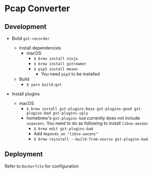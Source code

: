 # Pcap Converter

## Development

- Build `gst-recorder`

  - Install dependencies
    - macOS
      - `$ brew install ninja`
      - `$ brew install gstreamer`
      - `$ pip3 install meson`
        - You need `pip3` to be installed
  - Build
    - `$ yarn build:gst`

- Install plugins
  - macOS
    - `$ brew install gst-plugins-base gst-plugins-good gst-plugins-bad gst-plugins-ugly`
    - homebrew's `gst-plugins-bad` currently does not include
      `voaacenc`. You need to do as following to install `libvo-aacenc`
      - `$ brew edit gst-plugins-bad`
      - Add `depends_on "libvo-aacenc"`
      - `$ brew reinstall --build-from-source gst-plugins-bad`

## Deployment

Refer to `Dockerfile` for configuration

